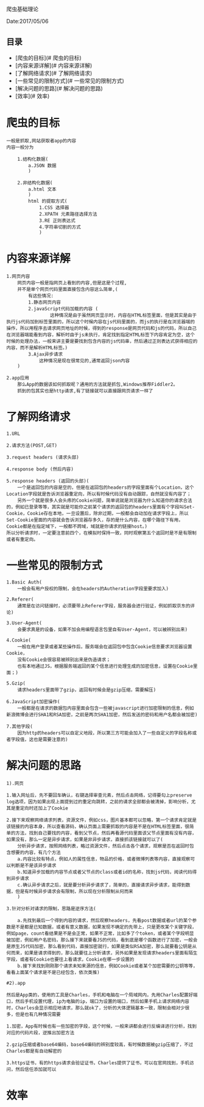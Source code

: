 爬虫基础理论

Date:2017/05/06


## 目录
- [爬虫的目标](# 爬虫的目标)
- [内容来源详解](# 内容来源详解)
- [了解网络请求](# 了解网络请求)
- [一些常见的限制方式](# 一些常见的限制方式)
- [解决问题的思路](# 解决问题的思路)
- [效率](# 效率)

# 爬虫的目标

	一般是抓取,网站获取者app的内容
	内容一般分为

		1.结构化数据(
			a.JSON 数据
			)

		2.非结构化数据(
			a.html 文本
			)
			html 的提取方式(
				1.CSS 选择器
				2.XPATH 元素路径选择方法
				3.RE 正则表达式
				4.字符串切割的方式
				)
# 内容来源详解

	1.网页内容 
		网页内容一般是指网页上看到的内容,但是这是个过程,
		并不是单个网页代码里面直接包含内容这么简单,(
			有这些情况:
			1.静态网页内容
			2.javaScript代码加载的内容 (
					这种情况是由于虽然网页显示时，内容在HTML标签里面，但是其实是由于执行js代码加到标签里面的，所以这个时候内容在js代码里面的，而js的执行是在浏览器端的操作，所以用程序去请求网页地址的时候，得到的response是网页代码和js的代码，所以自己在浏览器端能看到内容，解析时由于js未执行，肯定找到指定HTML标签下内容肯定为空，这个时候的处理办法，一般来讲主要是要找到包含内容的js代码串，然后通过正则表达式获得相应的内容，而不是解析HTML标签。)
			3.Ajax异步请求
				这种情况是现在很常见的,通常返回json内容
		)

	2.app应用
		那么App的数据该如何抓取呢？通用的方法就是抓包,Windows推荐Fiddler2。
		抓到的包其实也是http请求,有了链接就可以直接跟网页请求一样了

# 了解网络请求

	1.URL

	2.请求方法(POST,GET)

	3.request headers (请求头部)

	4.response body (然后内容)

	5.response headers (返回的头部)(
		一个是返回包的内容是空的，但是在返回包的headers的字段里面有个Location，这个Location字段就是告诉浏览器重定向，所以有时候代码没有自动跟踪，自然就没有内容了；
		另外一个就是很多人会头疼的Cookie问题，简单说就是浏览器为什么知道你的请求合法的，例如已登录等等，其实就是可能你之前某个请求的返回包的headers里面有个字段叫Set-Cookie，Cookie存在本地，一旦设置后，除非过期，一般都会自动加在请求字段上，所以Set-Cookie里面的内容就会告诉浏览器存多久，存的是什么内容，在哪个路径下有用，Cookie都是在指定域下，一般都不跨域，域就是你请求的链接host。)
	所以分析请求时，一定要注意前四个，在模拟时保持一致，同时观察第五个返回时是不是有限制或者有重定向。

# 一些常见的限制方式

	1.Basic Auth(
		一般会有用户授权的限制，会在headers的Autheration字段里要求加入)

	2.Referer(
		通常是在访问链接时，必须要带上Referer字段，服务器会进行验证，例如抓取京东的评论)

	3.User-Agent(
		会要求真是的设备，如果不加会用编程语言包里自有User-Agent，可以被辨别出来)

	4.Cookie(
		一般在用户登录或者某些操作后，服务端会在返回包中包含Cookie信息要求浏览器设置Cookie，
		没有Cookie会很容易被辨别出来是伪造请求；
		也有本地通过JS，根据服务端返回的某个信息进行处理生成的加密信息，设置在Cookie里面；)

	5.Gzip(
		请求headers里面带了gzip，返回有时候会是gzip压缩，需要解压)

	6.JavaScript加密操作(
		一般都是在请求的数据包内容里面会包含一些被javascript进行加密限制的信息，例如新浪微博会进行SHA1和RSA加密，之前是两次SHA1加密，然后发送的密码和用户名都会被加密)

	7.其他字段(
		因为http的headers可以自定义地段，所以第三方可能会加入了一些自定义的字段名称或者字段值，这也是需要注意的)

# 解决问题的思路

	1).网页

	1.输入网址后，先不要回车确认，右键选择审查元素，然后点击网络，记得要勾上preserve log选项，因为如果出现上面提到过的重定向跳转，之前的请求全部都会被清掉，影响分析，尤其是重定向时还加上了Cookie

	2.接下来观察网络请求列表，资源文件，例如css，图片基本都可以忽略，第一个请求肯定就是该链接的内容本身，所以查看源码，确认页面上需要抓取的内容是不是在HTML标签里面，很简单的方法，找到自己要找的内容，看到父节点，然后再看源代码里面该父节点里面有没有内容，如果没有，那么一定是异步请求，如果是非异步请求，直接抓该链接就可以了(
		分析异步请求，按照网络列表，略过资源文件，然后点击各个请求，观察是否在返回时包含想要的内容，有几个方法
		a.内容比较有特点，例如人的属性信息，物品的价格，或者微博列表等内容，直接观察可以判断是不是该异步请求
		b.知道异步加载的内容节点或者父节点的class或者id的名称，找到js代码，阅读代码得到异步请求
		c.确认异步请求之后，就是要分析异步请求了，简单的，直接请求异步请求，能得到数据，但是有时候异步请求会有限制，所以现在分析限制从何而来
		)

	3.针对分析对请求的限制，思路是逆序方法(

		a.先找到最后一个得到内容的请求，然后观察headers，先看post数据或者url的某个参数是不是都是已知数据，或者有意义数据，如果发现不确定的先带上，只是更改某个关键字段，例如page，count看结果是不是会正常，如果不正常，比如多了个token，或者某个字段明显被加密，例如用户名密码，那么接下来就要看JS的代码，看到底是哪个函数进行了加密，一般会是原生JS代码加密，那么看到代码，直接加密就行，如果是类似RSA加密，那么就要看公钥是从何而来，如果是请求得到的，那么就要往上分析请求，另外如果是发现请求headers里面有陌生字段，或者有Cookie也要往上看请求，Cookie在哪一步设置的
		b.接下来找到刚刚那个请求未知来源的信息，例如Cookie或者某个加密需要的公钥等等，看看上面某个请求是不是已经包含，依次类推)

	#2).app 

	然后是App类的，使用的工具是Charles，手机和电脑在一个局域网内，先用Charles配置好端口，然后手机设置代理，ip为电脑的ip，端口为设置的端口，然后如果手机上请求网络内容时，Charles会显示相应地请求，那么就ok了，分析的大体逻辑基本一致，限制会相对少很多，但是也有几种情况需要

	1.加密，App有时候也有一些加密的字段，这个时候，一般来讲都会进行反编译进行分析，找到对应的代码片段，逆推出加密方法

	2.gzip压缩或者base64编码，base64编码的辨别度较高，有时候数据被gzip压缩了，不过Charles都是有自动解密的

	3.https证书，有的https请求会验证证书，Charles提供了证书，可以在官网找到，手机访问，然后信任添加就可以

# 效率

